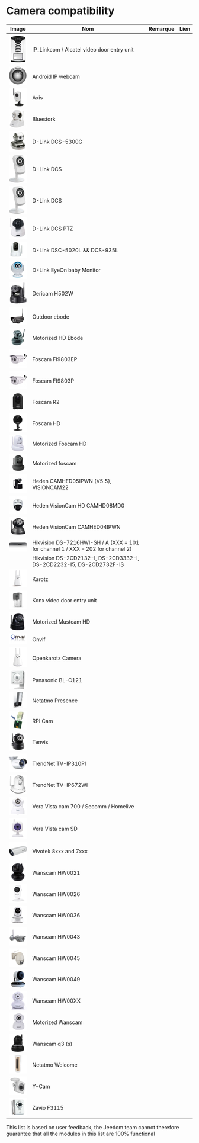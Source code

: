# Camera compatibility

|Image|Nom|Remarque|Lien|
|---|---|---|---|
|<img src="../../en_US/camera/images/alcatel.portiervideo.jpg" width="60" />|IP_Linkcom / Alcatel video door entry unit|||
|<img src="../../en_US/camera/images/android.ipwebcam.jpg" width="60" />|Android IP webcam|||
|<img src="../../en_US/camera/images/axis.207w.jpg" width="60" />|Axis|||
|<img src="../../en_US/camera/images/bluestork.cam.jpg" width="60" />|Bluestork|||
|<img src="../../en_US/camera/images/d-link.dcs-5300g.jpg" width="60" />|D-Link DCS-5300G|||
|<img src="../../en_US/camera/images/d-link.dcs-932l.jpg" width="60" />|D-Link DCS|||
|<img src="../../en_US/camera/images/d-link.dcs-no-ptz.jpg" width="60" />|D-Link DCS|||
|<img src="../../en_US/camera/images/d-link.dcs-ptz.jpg" width="60" />|D-Link DCS PTZ|||
|<img src="../../en_US/camera/images/d-link.dsc-5020l.jpg" width="60" />|D-Link DSC-5020L && DCS-935L|||
|<img src="../../en_US/camera/images/d-link.eyeOnbabyMonitor.jpg" width="60" />|D-Link EyeOn baby Monitor|||
|<img src="../../en_US/camera/images/dericam.h502w.jpg" width="60" />|Dericam H502W|||
|<img src="../../en_US/camera/images/ebode.ext.jpg" width="60" />|Outdoor ebode|||
|<img src="../../en_US/camera/images/ebode.mot.hd.jpg" width="60" />|Motorized HD Ebode|||
|<img src="../../en_US/camera/images/foscam.FI9803EP.jpg" width="60" />|Foscam FI9803EP|||
|<img src="../../en_US/camera/images/foscam.FI9803P.jpg" width="60" />|Foscam FI9803P|||
|<img src="../../en_US/camera/images/foscam.R2.jpg" width="60" />|Foscam R2|||
|<img src="../../en_US/camera/images/foscam.hd.jpg" width="60" />|Foscam HD|||
|<img src="../../en_US/camera/images/foscam.mot.hd.jpg" width="60" />|Motorized Foscam HD|||
|<img src="../../en_US/camera/images/foscam.mot.jpg" width="60" />|Motorized foscam|||
|<img src="../../en_US/camera/images/hedden.calhed05ipwm.jpg" width="60" />|Heden CAMHED05IPWN (V5.5), VISIONCAM22|||
|<img src="../../en_US/camera/images/heden.camhd08mdo.jpg" width="60" />|Heden VisionCam HD CAMHD08MD0|||
|<img src="../../en_US/camera/images/heden.camhed04ipwn.jpg" width="60" />|Heden VisionCam CAMHED04IPWN|||
|<img src="../../en_US/camera/images/hikvision.DS-7216HWI-SH-A.jpg" width="60" />|Hikvision DS-7216HWI-SH / A (XXX = 101 for channel 1 / XXX = 202 for channel 2)|||
||Hikvision DS-2CD2132-I, DS-2CD3332-I, DS-2CD2232-I5, DS-2CD2732F-IS|||
|<img src="../../en_US/camera/images/karotz.jpg" width="60" />|Karotz|||
|<img src="../../en_US/camera/images/konx.portier.jpg" width="60" />|Konx video door entry unit|||
|<img src="../../en_US/camera/images/mustcam.mot.hd.jpg" width="60" />|Motorized Mustcam HD|||
|<img src="../../en_US/camera/images/onvif.jpg" width="60" />|Onvif|||
|<img src="../../en_US/camera/images/openkarotz.cam.jpg" width="60" />|Openkarotz Camera|||
|<img src="../../en_US/camera/images/panasonic.bl-c121.jpg" width="60" />|Panasonic BL-C121|||
|<img src="../../en_US/camera/images/presence.jpg" width="60" />|Netatmo Presence|||
|<img src="../../en_US/camera/images/rpi.cam.jpg" width="60" />|RPI Cam|||
|<img src="../../en_US/camera/images/tenvis.jpg" width="60" />|Tenvis|||
|<img src="../../en_US/camera/images/trendnet.tvip310pi.jpg" width="60" />|TrendNet TV-IP310PI|||
|<img src="../../en_US/camera/images/trendnet.tvip672wi.jpg" width="60" />|TrendNet TV-IP672WI|||
|<img src="../../en_US/camera/images/vistacam.700.jpg" width="60" />|Vera Vista cam 700 / Secomm / Homelive|||
|<img src="../../en_US/camera/images/vistacam.sd.jpg" width="60" />|Vera Vista cam SD|||
|<img src="../../en_US/camera/images/vivotek.7xxx-8xxx.jpg" width="60" />|Vivotek 8xxx and 7xxx|||
|<img src="../../en_US/camera/images/wanscam.hw0021.jpg" width="60" />|Wanscam HW0021|||
|<img src="../../en_US/camera/images/wanscam.hw0026.jpg" width="60" />|Wanscam HW0026|||
|<img src="../../en_US/camera/images/wanscam.hw0036.jpg" width="60" />|Wanscam HW0036|||
|<img src="../../en_US/camera/images/wanscam.hw0043.jpg" width="60" />|Wanscam HW0043|||
|<img src="../../en_US/camera/images/wanscam.hw0045.jpg" width="60" />|Wanscam HW0045|||
|<img src="../../en_US/camera/images/wanscam.hw0049.jpg" width="60" />|Wanscam HW0049|||
|<img src="../../en_US/camera/images/wanscam.hw00XX.jpg" width="60" />|Wanscam HW00XX|||
|<img src="../../en_US/camera/images/wanscam.jw0008.jpg" width="60" />|Motorized Wanscam|||
|<img src="../../en_US/camera/images/wanscam.q3.jpg" width="60" />|Wanscam q3 (s)|||
|<img src="../../en_US/camera/images/welcome.jpg" width="60" />|Netatmo Welcome|||
|<img src="../../en_US/camera/images/ycam.cam.jpg" width="60" />|Y-Cam|||
|<img src="../../en_US/camera/images/zavio.f3115.jpg" width="60" />|Zavio F3115|||


This list is based on user feedback, the Jeedom team cannot therefore guarantee that all the modules in this list are 100% functional

